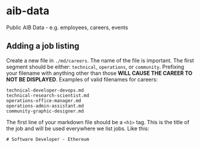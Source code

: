 # aib-data
Public AIB Data - e.g. employees, careers, events

## Adding a job listing

Create a new file in `./md/careers`. The name of the file is important. The first segment should be either: `technical`, `operations`, or `community`. Prefixing your filename with anything other than those **WILL CAUSE THE CAREER TO NOT BE DISPLAYED**. Examples of valid filenames for careers:

```
technical-developer-devops.md
technical-research-scientist.md
operations-office-manager.md
operations-admin-assistant.md
community-graphic-designer.md
```

The first line of your markdown file should be a `<h1>` tag. This is the title of the job and will be used everywhere we list jobs. Like this:

```
# Software Developer - Ethereum
```
